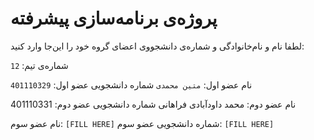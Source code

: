 # پروژه‌ی برنامه‌سازی پیشرفته
لطفا نام و نام‌خانوادگی و شماره‌ی دانشجووی اعضای گروه خود را این‌جا وارد کنید:

شماره‌ی تیم: `12`

نام عضو اول: `متین محمدی`
شماره دانشجویی عضو اول: `401110329`

نام عضو دوم: محمد داودآبادی فراهانی
شماره دانشجویی عضو دوم: 401110331

نام عضو سوم: `[FILL HERE]`
شماره دانشجویی عضو سوم: `[FILL HERE]`
